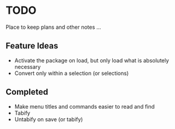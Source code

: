 # TODO

Place to keep plans and other notes ...

## Feature Ideas

* Activate the package on load, but only load what is absolutely necessary
* Convert only within a selection (or selections)

## Completed

* Make menu titles and commands easier to read and find
* Tabify
* Untabify on save (or tabify)
